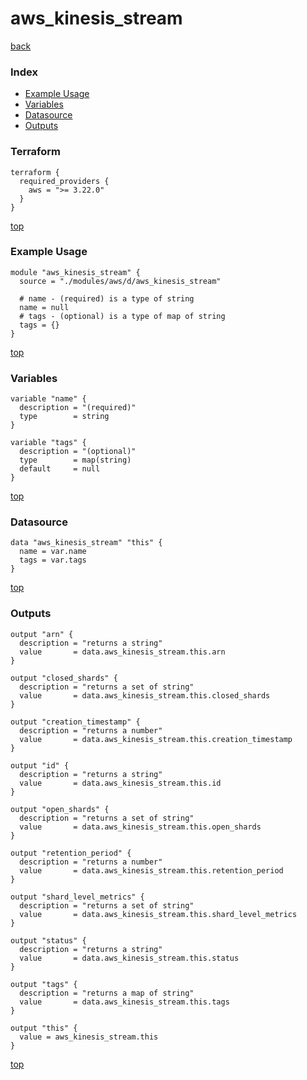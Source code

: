 # aws_kinesis_stream

[back](../aws.md)

### Index

- [Example Usage](#example-usage)
- [Variables](#variables)
- [Datasource](#datasource)
- [Outputs](#outputs)

### Terraform

```hcl
terraform {
  required_providers {
    aws = ">= 3.22.0"
  }
}
```

[top](#index)

### Example Usage

```hcl
module "aws_kinesis_stream" {
  source = "./modules/aws/d/aws_kinesis_stream"

  # name - (required) is a type of string
  name = null
  # tags - (optional) is a type of map of string
  tags = {}
}
```

[top](#index)

### Variables

```hcl
variable "name" {
  description = "(required)"
  type        = string
}

variable "tags" {
  description = "(optional)"
  type        = map(string)
  default     = null
}
```

[top](#index)

### Datasource

```hcl
data "aws_kinesis_stream" "this" {
  name = var.name
  tags = var.tags
}
```

[top](#index)

### Outputs

```hcl
output "arn" {
  description = "returns a string"
  value       = data.aws_kinesis_stream.this.arn
}

output "closed_shards" {
  description = "returns a set of string"
  value       = data.aws_kinesis_stream.this.closed_shards
}

output "creation_timestamp" {
  description = "returns a number"
  value       = data.aws_kinesis_stream.this.creation_timestamp
}

output "id" {
  description = "returns a string"
  value       = data.aws_kinesis_stream.this.id
}

output "open_shards" {
  description = "returns a set of string"
  value       = data.aws_kinesis_stream.this.open_shards
}

output "retention_period" {
  description = "returns a number"
  value       = data.aws_kinesis_stream.this.retention_period
}

output "shard_level_metrics" {
  description = "returns a set of string"
  value       = data.aws_kinesis_stream.this.shard_level_metrics
}

output "status" {
  description = "returns a string"
  value       = data.aws_kinesis_stream.this.status
}

output "tags" {
  description = "returns a map of string"
  value       = data.aws_kinesis_stream.this.tags
}

output "this" {
  value = aws_kinesis_stream.this
}
```

[top](#index)